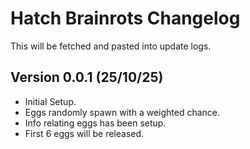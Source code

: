 # Hatch Brainrots Changelog

This will be fetched and pasted into update logs.

## Version 0.0.1 (25/10/25)

- Initial Setup.
- Eggs randomly spawn with a weighted chance.
- Info relating eggs has been setup.
- First 6 eggs will be released.